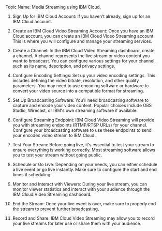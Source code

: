 Topic Name: Media Streaming using IBM Cloud.

1. Sign Up for IBM Cloud Account:
   If you haven't already, sign up for an IBM Cloud account.

2. Create an IBM Cloud Video Streaming Account:
   Once you have an IBM Cloud account, you can create an IBM Cloud Video Streaming account. This is where you will configure and manage your streaming services.

3. Create a Channel:
   In the IBM Cloud Video Streaming dashboard, create a channel. A channel represents the live stream or video content you want to broadcast. You can configure various settings for your channel, such as its name, description, and privacy settings.

4. Configure Encoding Settings:
   Set up your video encoding settings. This includes defining the video bitrate, resolution, and other quality parameters. You may need to use encoding software or hardware to convert your video source into a compatible format for streaming.

5. Set Up Broadcasting Software:
   You'll need broadcasting software to capture and encode your video content. Popular choices include OBS Studio, Wirecast, or IBM's own streaming software if available.

6. Configure Streaming Endpoint:
   IBM Cloud Video Streaming will provide you with streaming endpoints (RTMP/RTSP URLs) for your channel. Configure your broadcasting software to use these endpoints to send your encoded video stream to IBM Cloud.

7. Test Your Stream:
   Before going live, it's essential to test your stream to ensure everything is working correctly. Most streaming software allows you to test your stream without going public.

8. Schedule or Go Live:
   Depending on your needs, you can either schedule a live event or go live instantly. Make sure to configure the start and end times if scheduling.

9. Monitor and Interact with Viewers:
   During your live stream, you can monitor viewer statistics and interact with your audience through the IBM Cloud Video Streaming dashboard.

10. End the Stream:
    Once your live event is over, make sure to properly end the stream to prevent further broadcasting.

11. Record and Share:
    IBM Cloud Video Streaming may allow you to record your live streams for later use or share them with your audience.
